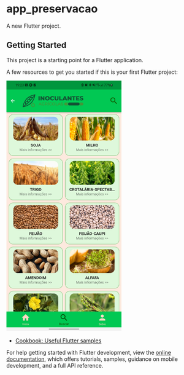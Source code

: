 # app_preservacao

A new Flutter project.

## Getting Started

This project is a starting point for a Flutter application.

A few resources to get you started if this is your first Flutter project:
<div>
<a href="https://youtu.be/FRONnF87BdE">
  <img src="https://github.com/Carlos-Eduardo-Guedes-01/insumos/blob/main/apresentacao/Screenshot_20230709-192326.jpg" alt="Clique aqui" width="300">
</a>
</div>


- [Cookbook: Useful Flutter samples](https://docs.flutter.dev/cookbook)

For help getting started with Flutter development, view the
[online documentation](https://docs.flutter.dev/), which offers tutorials,
samples, guidance on mobile development, and a full API reference.

